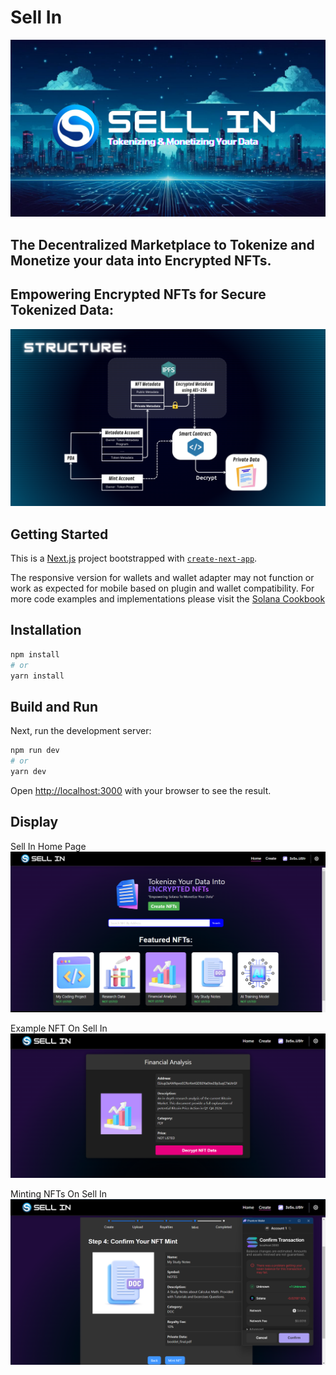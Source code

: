 # Sell In

![](public/display_title.png) 

## The Decentralized Marketplace to Tokenize and Monetize your data into Encrypted NFTs.


## Empowering Encrypted NFTs for Secure Tokenized Data:
![](public/structure.png)

## Getting Started

This is a [Next.js](https://nextjs.org/) project bootstrapped with [`create-next-app`](https://github.com/vercel/next.js/tree/canary/packages/create-next-app).

The responsive version for wallets and wallet adapter may not function or work as expected for mobile based on plugin and wallet compatibility. For more code examples and implementations please visit the [Solana Cookbook](https://solanacookbook.com/)

## Installation

```bash
npm install
# or
yarn install
```

## Build and Run

Next, run the development server:

```bash
npm run dev
# or
yarn dev
```

Open [http://localhost:3000](http://localhost:3000) with your browser to see the result.

## Display

Sell In Home Page
![](public/homepage.png) 

Example NFT On Sell In
![](public/nft_display.png) 

Minting NFTs On Sell In
![](public/nft_mint.png)
